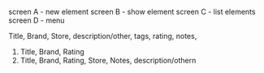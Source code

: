 screen A - new element
screen B - show element 
screen C - list elements
screen D - menu 

Title, Brand, Store, description/other, tags, rating, notes,

1) Title, Brand, Rating 
2) Title, Brand, Rating, Store, Notes, description/othern
